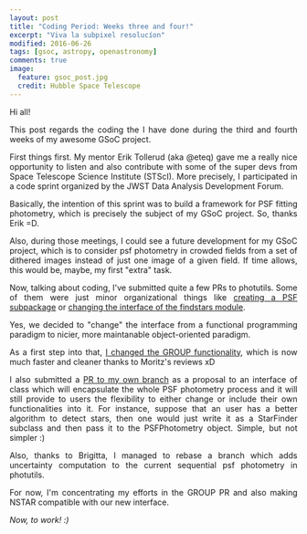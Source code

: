 ```yaml
---
layout: post
title: "Coding Period: Weeks three and four!"
excerpt: "Viva la subpixel resolucíon"
modified: 2016-06-26
tags: [gsoc, astropy, openastronomy]
comments: true
image:
  feature: gsoc_post.jpg
  credit: Hubble Space Telescope
---
```


Hi all!

<p style='text-align: justify;'>
This post regards the coding the I have done during the third and fourth
weeks of my awesome GSoC project.
</p>

<p style='text-align: justify;'>
First things first. My mentor Erik Tollerud (aka @eteq) gave me a really nice
opportunity to listen and also contribute with some of the super devs
from Space Telescope Science Institute (STScI). More precisely, I participated
in a code sprint organized by the JWST Data Analysis Development Forum.
</p>

<p style='text-align: justify;'>
Basically, the intention of this sprint was to build a framework for PSF fitting
photometry, which is precisely the subject of my GSoC project.
So, thanks Erik =D.
</p>

<p style='text-align: justify;'>
Also, during those meetings, I could see a future development for my GSoC
project, which is to consider psf photometry in crowded fields from a set
of dithered images instead of just one image of a given field. If time allows,
this would be, maybe, my first "extra" task.
</p>

<p style='text-align: justify;'>
Now, talking about coding, I've submitted quite a few PRs to photutils.
Some of them were just minor organizational things like <a href="https://github.com/astropy/photutils/pull/367">creating a PSF subpackage</a> or <a href="https://github.com/astropy/photutils/pull/379">changing the interface of the findstars module</a>.
</p>

<p style='text-align: justify;'>
Yes, we decided to "change" the interface from a functional programming paradigm to
nicier, more maintanable object-oriented paradigm.
</p>

<p style='text-align: justify;'>
As a first step into that, <a href="https://github.com/astropy/photutils/pull/369">I changed the GROUP functionality</a>, which is now much faster and cleaner thanks to Moritz's reviews xD
</p>

<p style='text-align: justify;'>
I also submitted a <a href="https://github.com/mirca/ze-gsoc16-photutils/pull/3">PR to my own branch</a> as a proposal to an interface of class which will encapsulate the whole
PSF photometry process and it will still provide to users the flexibility to either change or
include their own functionalities into it. For instance, suppose that an user has a better
algorithm to detect stars, then one would just write it as a StarFinder subclass and then pass it to the PSFPhotometry object. Simple, but not simpler :)
</p>

<p style='text-align: justify;'>
Also, thanks to Brigitta, I managed to rebase a branch which adds uncertainty computation to the current sequential psf photometry in photutils.
</p>

<p style='text-align: justify;'>
For now, I'm concentrating my efforts in the GROUP PR and also making NSTAR compatible with
our new interface.  
</p>

<p style='text-align: justify;'>
<i>Now, to work! :)</i>
</p>
